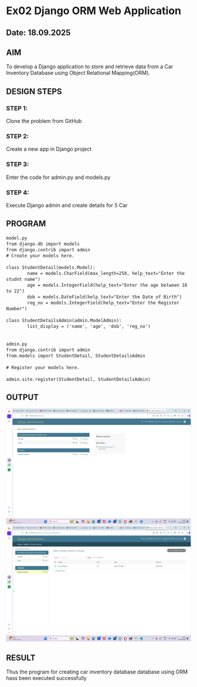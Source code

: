 # Ex02 Django ORM Web Application
## Date: 18.09.2025

## AIM
To develop a Django application to store and retrieve data from a Car Inventory Database using Object Relational Mapping(ORM).

## DESIGN STEPS

### STEP 1:
Clone the problem from GitHub

### STEP 2:
Create a new app in Django project

### STEP 3:
Enter the code for admin.py and models.py

### STEP 4:
Execute Django admin and create details for 5 Car 

## PROGRAM
```
model.py
from django.db import models
from django.contrib import admin
# Create your models here.

class StudentDetail(models.Model):
        name = models.CharField(max_length=250, help_text="Enter the studnt name")
        age = models.IntegerField(help_text="Enter the age between 18 to 22")
        dob = models.DateField(help_text="Enter the Date of Birth")
        reg_no = models.IntegerField(help_text="Enter the Register Number")
        
class StudentDetailsAdmin(admin.ModelAdmin):
        list_display = ('name', 'age', 'dob', 'reg_no')


admin.py
from django.contrib import admin
from.models import StudentDetail, StudentDetailsAdmin

# Register your models here.

admin.site.register(StudentDetail, StudentDetailsAdmin)

```
## OUTPUT
![alt text](<Screenshot 2025-09-18 135205.png>)
![alt text](<Screenshot 2025-09-18 135219.png>)

## RESULT
Thus the program for creating car inventory database database using ORM hass been executed successfully
